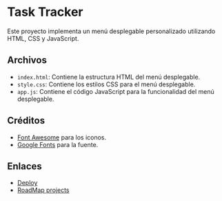 # Task Tracker

Este proyecto implementa un menú desplegable personalizado utilizando HTML, CSS y JavaScript.

## Archivos

- `index.html`: Contiene la estructura HTML del menú desplegable.
- `style.css`: Contiene los estilos CSS para el menú desplegable.
- `app.js`: Contiene el código JavaScript para la funcionalidad del menú desplegable.

## Créditos

- [Font Awesome](https://cdnjs.cloudflare.com/ajax/libs/font-awesome/6.7.2/css/all.min.css) para los iconos.
- [Google Fonts](https://fonts.googleapis.com/css2?family=Poppins:wght@500&display=swap) para la fuente.

## Enlaces
- [Deploy](https://el3ma.github.io/task-tracker/)
- [RoadMap projects](https://roadmap.sh/projects/task-tracker-js)
